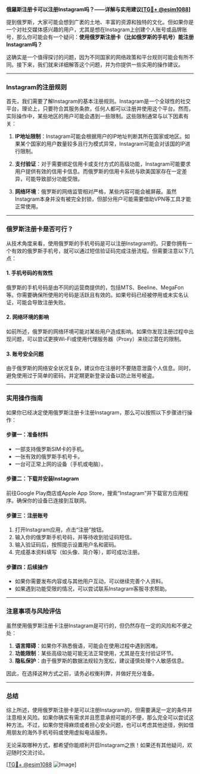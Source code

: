 **俄羅斯注册卡可以注册Instagram吗？——详解与实用建议[[TG💪+ @esim1088](https://t.me/s/esim1088)]**

提到俄罗斯，大家可能会想到广袤的土地、丰富的资源和独特的文化。但如果你是一个对社交媒体感兴趣的用户，尤其是想在Instagram上创建个人账号或品牌账号，那么你可能会有一个疑问：**使用俄罗斯注册卡（比如俄罗斯的手机号）能注册Instagram吗？**

这确实是一个值得探讨的问题，因为不同国家的网络政策和平台规则可能会有所不同。接下来，我们就来详细解答这个问题，并为你提供一些实用的操作建议。

---

### Instagram的注册规则

首先，我们需要了解Instagram的基本注册规则。Instagram是一个全球性的社交平台，理论上，只要符合其服务条款，任何人都可以注册并使用这个平台。然而，实际操作中，某些地区的用户可能会遇到一些限制。这些限制通常与以下因素有关：

1. **IP地址限制**：Instagram可能会根据用户的IP地址判断其所在国家或地区。如果某个国家的用户数量较多且行为模式异常，Instagram可能会对该国的IP进行限制。
   
2. **支付验证**：对于需要绑定信用卡或支付方式的高级功能，Instagram可能要求用户提供有效的信用卡信息。而俄罗斯的信用卡系统与欧美国家存在一定差异，可能导致部分功能受限。

3. **网络环境**：俄罗斯的网络监管相对严格，某些内容可能会被屏蔽。虽然Instagram本身并没有被完全封锁，但部分用户可能需要借助VPN等工具才能正常使用。

---

### 俄罗斯注册卡是否可行？

从技术角度来看，使用俄罗斯的手机号码是可以注册Instagram的。只要你拥有一个有效的俄罗斯手机号，就可以通过短信验证码完成注册流程。但需要注意以下几点：

#### 1. 手机号码的有效性
俄罗斯的手机号码是由不同的运营商提供的，包括MTS、Beeline、MegaFon等。你需要确保所使用的号码是活跃且有效的。如果号码已经被停用或未实名认证，可能会导致注册失败。

#### 2. 网络环境的影响
如前所述，俄罗斯的网络环境可能对某些用户造成影响。如果你发现注册过程中出现问题，可以尝试更换Wi-Fi或使用代理服务器（Proxy）来绕过潜在的限制。

#### 3. 账号安全问题
由于俄罗斯的网络安全状况复杂，建议你在注册时不要随意泄露个人信息。同时，避免使用过于简单的密码，并定期更新登录设备以防止账号被盗。

---

### 实用操作指南

如果你已经决定使用俄罗斯注册卡注册Instagram，那么可以按照以下步骤进行操作：

#### 步骤一：准备材料
- 一部支持俄罗斯SIM卡的手机。
- 一张有效的俄罗斯手机号卡。
- 一台可正常上网的设备（手机或电脑）。

#### 步骤二：下载并安装Instagram
前往Google Play商店或Apple App Store，搜索“Instagram”并下载官方应用程序。确保你的设备已连接到互联网。

#### 步骤三：注册账号
1. 打开Instagram应用，点击“注册”按钮。
2. 输入你的俄罗斯手机号码，并等待收到验证码短信。
3. 输入验证码后，按照提示设置用户名和密码。
4. 完成基本资料填写（如头像、简介等），即可成功注册。

#### 步骤四：后续操作
- 如果你需要发布内容或与其他用户互动，可以继续完善个人资料。
- 如果遇到功能受限的情况，可以尝试联系Instagram客服寻求帮助。

---

### 注意事项与风险评估

虽然使用俄罗斯注册卡注册Instagram是可行的，但仍然存在一定的风险和不便之处：

1. **语言障碍**：如果你不熟悉俄语，可能会在使用过程中遇到困难。
2. **功能限制**：某些高级功能可能无法正常使用，尤其是在支付验证环节。
3. **隐私保护**：由于俄罗斯的数据法规较为宽松，建议谨慎处理个人敏感信息。

因此，在选择这种方式之前，请务必权衡利弊，并做好充分准备。

---

### 总结

综上所述，使用俄罗斯注册卡是可以注册Instagram的，但需要满足一定的条件并注意相关风险。如果你确实有需求并且愿意承担可能的不便，那么完全可以尝试这种方法。不过，如果你觉得麻烦或者担心安全问题，也可以考虑其他途径，例如借用朋友的海外手机号码或使用虚拟电话服务。

无论采取哪种方式，都希望你能顺利开启Instagram之旅！如果还有其他疑问，欢迎随时交流讨论。

[[TG💪+ @esim1088](https://t.me/s/esim1088) ![Image](https://i.postimg.cc/4NQfJmqS/Snipaste-2025-05-13-00-14-12.png)]